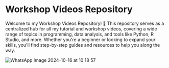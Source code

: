 # Workshop Videos Repository

Welcome to my Workshop Videos Repository! 🎥 This repository serves as a centralized hub for all my tutorial and workshop videos, covering a wide range of topics in programming, data analysis, and tools like Python, R Studio, and more. Whether you're a beginner or looking to expand your skills, you'll find step-by-step guides and resources to help you along the way.

![WhatsApp Image 2024-10-16 at 10 18 57](https://github.com/user-attachments/assets/85852669-1333-4347-935e-d7a316a654ec)
